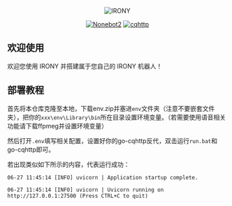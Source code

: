 <div align="center">

![IRONY](https://socialify.git.ci/ElainaFanBoy/IRONY/image?description=1&font=Rokkitt&forks=1&issues=1&language=1&logo=https%3A%2F%2Favatars.githubusercontent.com%2Fu%2F56375835%3Fv%3D4&name=1&owner=1&pattern=Circuit%20Board&pulls=1&stargazers=1&theme=Auto)

<p align="center">

[![Nonebot2](https://img.shields.io/badge/Onebot-Nonebot2-red?style=for-the-badge&logo=appveyor&color=blue)](https://github.com/nonebot/nonebot2)
[![cqhttp](https://img.shields.io/badge/OneBot-go--cqhttp-green.svg?style=for-the-badge&logo=appveyor&color=blue)](https://github.com/Mrs4s/go-cqhttp)


<div align="left">

## 欢迎使用

欢迎您使用 IRONY 并搭建属于您自己的 IRONY 机器人！

## 部署教程

首先将本仓库克隆至本地，下载env.zip并塞进`env`文件夹（注意不要嵌套文件夹），把你的`xxx\env\Library\bin`所在目录设置环境变量。（若需要使用语音相关功能请下载ffpmeg并设置环境变量）

然后打开`.env`填写相关配置，设置好你的go-cqhttp反代，双击运行`run.bat`和go-cqhttp即可。

若出现类似如下所示的内容，代表运行成功：

```
06-27 11:45:14 [INFO] uvicorn | Application startup complete.

06-27 11:45:14 [INFO] uvicorn | Uvicorn running on http://127.0.0.1:27500 (Press CTRL+C to quit)
```
